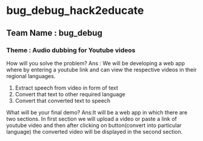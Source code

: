 # bug_debug_hack2educate

## Team Name : bug_debug

### Theme : Audio dubbing for Youtube videos

How will you solve the problem?
Ans : 
We will be developing a web app where by  entering a youtube link and can view the respective videos in their regional languages.
1. Extract speech from video in form of text
2. Convert that text to other required language
3. Convert that converted text to speech

What will be your final demo?
Ans:It will be a web app in which there are two sections.
In first section we will upload a video or paste a link of youtube video and then after clicking on button(convert into particular language) the converted video will be displayed in the second section.
